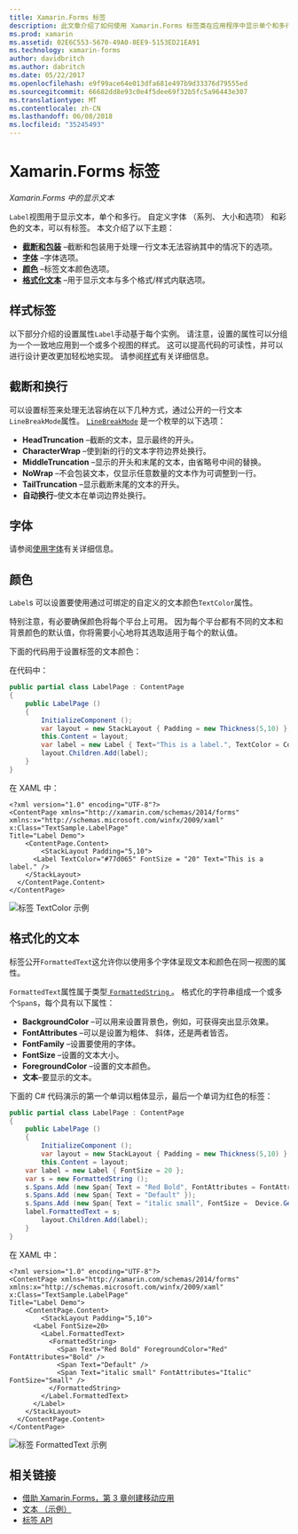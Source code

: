 ```yaml
---
title: Xamarin.Forms 标签
description: 此文章介绍了如何使用 Xamarin.Forms 标签类在应用程序中显示单个和多行文本。
ms.prod: xamarin
ms.assetid: 02E6C553-5670-49A0-8EE9-5153ED21EA91
ms.technology: xamarin-forms
author: davidbritch
ms.author: dabritch
ms.date: 05/22/2017
ms.openlocfilehash: e9f99ace64e013dfa681e497b9d33376d79555ed
ms.sourcegitcommit: 66682dd8e93c0e4f5dee69f32b5fc5a96443e307
ms.translationtype: MT
ms.contentlocale: zh-CN
ms.lasthandoff: 06/08/2018
ms.locfileid: "35245493"
---
```

# <a name="xamarinforms-label"></a>Xamarin.Forms 标签

_Xamarin.Forms 中的显示文本_

`Label`视图用于显示文本，单个和多行。 自定义字体 （系列、 大小和选项） 和彩色的文本，可以有标签。 本文介绍了以下主题：

- **[截断和包装](#Truncation_and_Wrapping)** &ndash;截断和包装用于处理一行文本无法容纳其中的情况下的选项。
- **[字体](#Font)** &ndash;字体选项。
- **[颜色](#Color)** &ndash;标签文本颜色选项。
- **[格式化文本](#Formatted_Text)** &ndash;用于显示文本与多个格式/样式内联选项。

## <a name="styling-label"></a>样式标签

以下部分介绍的设置属性`Label`手动基于每个实例。 请注意，设置的属性可以分组为一个一致地应用到一个或多个视图的样式。 这可以提高代码的可读性，并可以进行设计更改更加轻松地实现。 请参阅[样式](~/xamarin-forms/user-interface/text/styles.md)有关详细信息。

<a name="Truncation_and_Wrapping" />

## <a name="truncation-and-wrapping"></a>截断和换行

可以设置标签来处理无法容纳在以下几种方式，通过公开的一行文本`LineBreakMode`属性。 [`LineBreakMode`](https://developer.xamarin.com/api/type/Xamarin.Forms.LineBreakMode/) 是一个枚举的以下选项：

- **HeadTruncation** &ndash;截断的文本，显示最终的开头。
- **CharacterWrap** &ndash;使到新的行的文本字符边界处换行。
- **MiddleTruncation** &ndash;显示的开头和末尾的文本，由省略号中间的替换。
- **NoWrap** &ndash;不会包装文本，仅显示任意数量的文本作为可调整到一行。
- **TailTruncation** &ndash;显示截断末尾的文本的开头。
- **自动换行**&ndash;使文本在单词边界处换行。

## <a name="font"></a>字体

请参阅[使用字体](~/xamarin-forms/user-interface/text/fonts.md)有关详细信息。

## <a name="color"></a>颜色

`Label`s 可以设置要使用通过可绑定的自定义的文本颜色`TextColor`属性。

特别注意，有必要确保颜色将每个平台上可用。 因为每个平台都有不同的文本和背景颜色的默认值，你将需要小心地将其选取适用于每个的默认值。

下面的代码用于设置标签的文本颜色：

在代码中：

```csharp
public partial class LabelPage : ContentPage
{
    public LabelPage ()
    {
        InitializeComponent ();
        var layout = new StackLayout { Padding = new Thickness(5,10) };
        this.Content = layout;
        var label = new Label { Text="This is a label.", TextColor = Color.FromHex("#77d065"), FontSize = 20 };
        layout.Children.Add(label);
    }
}
```

在 XAML 中：

```xaml
<?xml version="1.0" encoding="UTF-8"?>
<ContentPage xmlns="http://xamarin.com/schemas/2014/forms"
xmlns:x="http://schemas.microsoft.com/winfx/2009/xaml"
x:Class="TextSample.LabelPage"
Title="Label Demo">
    <ContentPage.Content>
        <StackLayout Padding="5,10">
      <Label TextColor="#77d065" FontSize = "20" Text="This is a label." />
    </StackLayout>
  </ContentPage.Content>
</ContentPage>
```

![](label-images/textcolor.png "标签 TextColor 示例")

<a name="Formatted_Text" />

## <a name="formatted-text"></a>格式化的文本

标签公开`FormattedText`这允许你以使用多个字体呈现文本和颜色在同一视图的属性。

`FormattedText`属性属于类型[ `FormattedString` ](https://developer.xamarin.com/api/type/Xamarin.Forms.FormattedString/)。 格式化的字符串组成一个或多个`Span`s，每个具有以下属性：

- **BackgroundColor** &ndash;可以用来设置背景色，例如，可获得突出显示效果。
- **FontAttributes** &ndash;可以是设置为粗体、 斜体，还是两者皆否。
- **FontFamily** &ndash;设置要使用的字体。
- **FontSize** &ndash;设置的文本大小。
- **ForegroundColor** &ndash;设置的文本颜色。
- **文本**&ndash;要显示的文本。

下面的 C# 代码演示的第一个单词以粗体显示，最后一个单词为红色的标签：

```csharp
public partial class LabelPage : ContentPage
{
    public LabelPage ()
    {
        InitializeComponent ();
        var layout = new StackLayout { Padding = new Thickness(5,10) };
        this.Content = layout;
    var label = new Label { FontSize = 20 };
    var s = new FormattedString ();
    s.Spans.Add (new Span{ Text = "Red Bold", FontAttributes = FontAttributes.Bold });
    s.Spans.Add (new Span{ Text = "Default" });
    s.Spans.Add (new Span{ Text = "italic small", FontSize =  Device.GetNamedSize(NamedSize.Small, typeof(Label)), FontAttributes = FontAttributes.Italic});
    label.FormattedText = s;
        layout.Children.Add(label);
    }
}
```

在 XAML 中：

```xaml
<?xml version="1.0" encoding="UTF-8"?>
<ContentPage xmlns="http://xamarin.com/schemas/2014/forms"
xmlns:x="http://schemas.microsoft.com/winfx/2009/xaml"
x:Class="TextSample.LabelPage"
Title="Label Demo">
    <ContentPage.Content>
        <StackLayout Padding="5,10">
      <Label FontSize=20>
        <Label.FormattedText>
          <FormattedString>
            <Span Text="Red Bold" ForegroundColor="Red" FontAttributes="Bold" />
            <Span Text="Default" />
            <Span Text="italic small" FontAttributes="Italic" FontSize="Small" />
          </FormattedString>
        </Label.FormattedText>
      </Label>
    </StackLayout>
  </ContentPage.Content>
</ContentPage>
```

![](label-images/formattedtext.png "标签 FormattedText 示例")


## <a name="related-links"></a>相关链接

- [借助 Xamarin.Forms，第 3 章创建移动应用](https://developer.xamarin.com/r/xamarin-forms/book/chapter03.pdf)
- [文本 （示例）](https://developer.xamarin.com/samples/xamarin-forms/UserInterface/Text)
- [标签 API](https://developer.xamarin.com/api/type/Xamarin.Forms.Label/)
